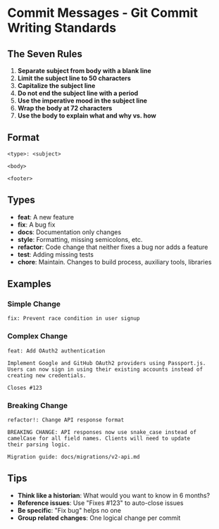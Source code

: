 # Commit Messages - Git Commit Writing Standards

## The Seven Rules

1. **Separate subject from body with a blank line**
2. **Limit the subject line to 50 characters**
3. **Capitalize the subject line**
4. **Do not end the subject line with a period**
5. **Use the imperative mood in the subject line**
6. **Wrap the body at 72 characters**
7. **Use the body to explain what and why vs. how**

## Format

```
<type>: <subject>

<body>

<footer>
```

## Types

- **feat**: A new feature
- **fix**: A bug fix
- **docs**: Documentation only changes
- **style**: Formatting, missing semicolons, etc.
- **refactor**: Code change that neither fixes a bug nor adds a feature
- **test**: Adding missing tests
- **chore**: Maintain. Changes to build process, auxiliary tools, libraries

## Examples

### Simple Change
```
fix: Prevent race condition in user signup
```

### Complex Change
```
feat: Add OAuth2 authentication

Implement Google and GitHub OAuth2 providers using Passport.js.
Users can now sign in using their existing accounts instead of
creating new credentials.

Closes #123
```

### Breaking Change
```
refactor!: Change API response format

BREAKING CHANGE: API responses now use snake_case instead of
camelCase for all field names. Clients will need to update
their parsing logic.

Migration guide: docs/migrations/v2-api.md
```

## Tips

- **Think like a historian**: What would you want to know in 6 months?
- **Reference issues**: Use "Fixes #123" to auto-close issues
- **Be specific**: "Fix bug" helps no one
- **Group related changes**: One logical change per commit
